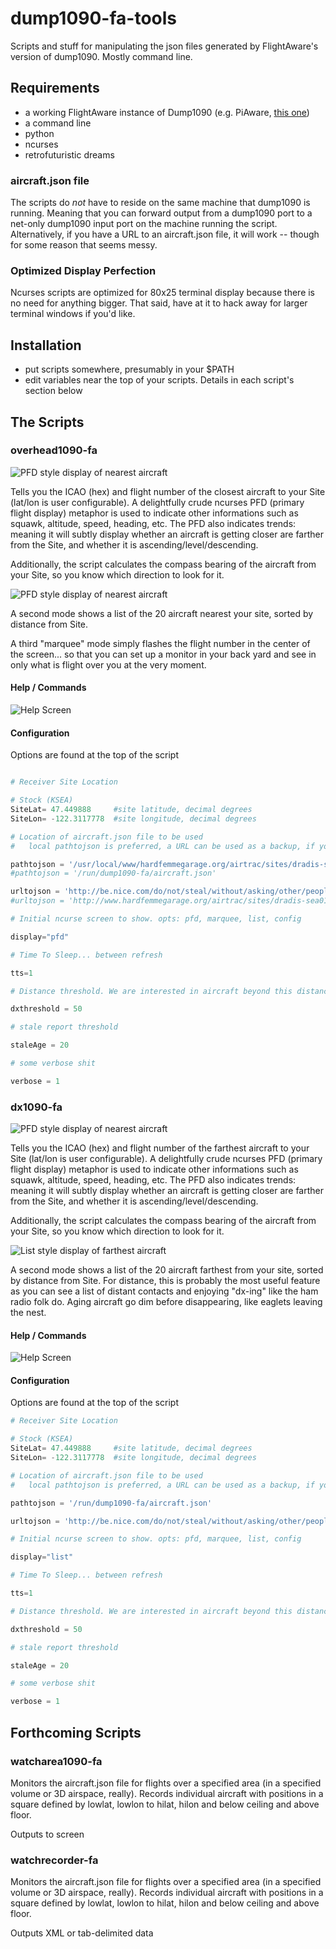 # dump1090-fa-tools
Scripts and stuff for manipulating the json files generated by FlightAware's version of dump1090. Mostly command line.

## Requirements
- a working FlightAware instance of Dump1090 (e.g. PiAware, [this one](https://github.com/flightaware/dump1090))
- a command line
- python
- ncurses
- retrofuturistic dreams

### aircraft.json file

The scripts do *not* have to reside on the same machine that dump1090 is running. Meaning that you can forward output from a dump1090 port to a net-only dump1090 input port on the machine running the script. Alternatively, if you have a URL to an aircraft.json file, it will work -- though for some reason that seems messy.

### Optimized Display Perfection

Ncurses scripts are optimized for 80x25 terminal display because there is no need for anything bigger. That said, have at it to hack away for larger terminal windows if you'd like.


## Installation
- put scripts somewhere, presumably in your $PATH
- edit variables near the top of your scripts. Details in each script's section below


## The Scripts

### overhead1090-fa

![PFD style display of nearest aircraft](https://github.com/hardfemmegarage/dump1090-fa-tools/blob/screenshots/overhead1090-fa-PFD.png)

Tells you the ICAO (hex) and flight number of the closest aircraft to your Site (lat/lon is user configurable). A delightfully crude ncurses PFD (primary flight display) metaphor is used to indicate other informations such as squawk, altitude, speed, heading, etc. The PFD also indicates trends: meaning it will subtly display whether an aircraft is getting closer are farther from the Site, and whether it is ascending/level/descending.

Additionally, the script calculates the compass bearing of the aircraft from your Site, so you know which direction to look for it.

![PFD style display of nearest aircraft](https://github.com/hardfemmegarage/dump1090-fa-tools/blob/screenshots/overhead1090-fa-LIST.png)

A second mode shows a list of the 20 aircraft nearest your site, sorted by distance from Site.

A third "marquee" mode simply flashes the flight number in the center of the screen... so that you can set up a monitor in your back yard and see in only what is flight over you at the very moment.

#### Help / Commands

![Help Screen](https://github.com/hardfemmegarage/dump1090-fa-tools/blob/screenshots/overhead1090-fa-HELP.png)

#### Configuration

Options are found at the top of the script

```python

# Receiver Site Location

# Stock (KSEA)
SiteLat= 47.449888     #site latitude, decimal degrees
SiteLon= -122.3117778  #site longitude, decimal degrees

# Location of aircraft.json file to be used
#   local pathtojson is preferred, a URL can be used as a backup, if you must

pathtojson = '/usr/local/www/hardfemmegarage.org/airtrac/sites/dradis-sea01/data/aircraft.json'
#pathtojson = '/run/dump1090-fa/aircraft.json'

urltojson = 'http://be.nice.com/do/not/steal/without/asking/other/peoples/aircraft.json'
#urltojson = 'http://www.hardfemmegarage.org/airtrac/sites/dradis-sea01/data/aircraft.json'

# Initial ncurse screen to show. opts: pfd, marquee, list, config

display="pfd"

# Time To Sleep... between refresh

tts=1

# Distance threshold. We are interested in aircraft beyond this distance from Site

dxthreshold = 50

# stale report threshold

staleAge = 20

# some verbose shit

verbose = 1

```

### dx1090-fa


![PFD style display of nearest aircraft](https://github.com/hardfemmegarage/dump1090-fa-tools/blob/screenshots/dx1090-fa-PFD.png)

Tells you the ICAO (hex) and flight number of the farthest aircraft to your Site (lat/lon is user configurable). A delightfully crude ncurses PFD (primary flight display) metaphor is used to indicate other informations such as squawk, altitude, speed, heading, etc. The PFD also indicates trends: meaning it will subtly display whether an aircraft is getting closer are farther from the Site, and whether it is ascending/level/descending.


Additionally, the script calculates the compass bearing of the aircraft from your Site, so you know which direction to look for it.


![List style display of farthest aircraft](https://github.com/hardfemmegarage/dump1090-fa-tools/blob/screenshots/dx1090-fa-LIST.png)

A second mode shows a list of the 20 aircraft farthest from your site, sorted by distance from Site. For distance, this is probably the most useful feature as you can see a list of distant contacts and enjoying "dx-ing" like the ham radio folk do. Aging aircraft go dim before disappearing, like eaglets leaving the nest.

#### Help / Commands

![Help Screen](https://github.com/hardfemmegarage/dump1090-fa-tools/blob/screenshots/dx1090-fa-HELP.png)


#### Configuration

Options are found at the top of the script

```python
# Receiver Site Location

# Stock (KSEA)
SiteLat= 47.449888     #site latitude, decimal degrees
SiteLon= -122.3117778  #site longitude, decimal degrees

# Location of aircraft.json file to be used
#   local pathtojson is preferred, a URL can be used as a backup, if you must

pathtojson = '/run/dump1090-fa/aircraft.json'

urltojson = 'http://be.nice.com/do/not/steal/without/asking/other/peoples/aircraft.json'

# Initial ncurse screen to show. opts: pfd, marquee, list, config

display="list"

# Time To Sleep... between refresh

tts=1

# Distance threshold. We are interested in aircraft beyond this distance from Site

dxthreshold = 50

# stale report threshold

staleAge = 20

# some verbose shit

verbose = 1

```

## Forthcoming Scripts

### watcharea1090-fa


Monitors the aircraft.json file for flights over a specified area (in a specified volume or 3D airspace, really). Records individual aircraft with positions in a square defined by lowlat, lowlon to hilat, hilon and below ceiling and above floor.

Outputs to screen

### watchrecorder-fa

Monitors the aircraft.json file for flights over a specified area (in a specified volume or 3D airspace, really). Records individual aircraft with positions in a square defined by lowlat, lowlon to hilat, hilon and below ceiling and above floor.

Outputs XML or tab-delimited data


